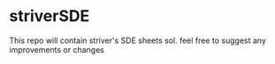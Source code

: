 # striverSDE
This repo will contain striver's SDE sheets sol. 
feel free to suggest any improvements or changes 
